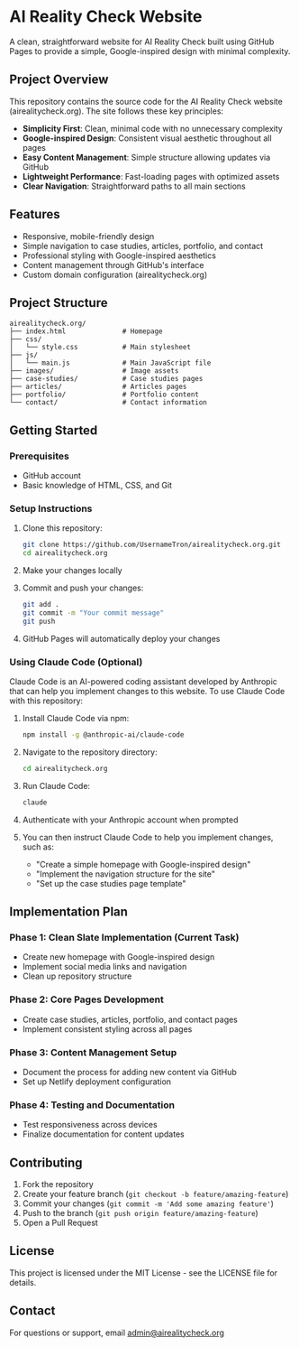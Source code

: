 # AI Reality Check Website

A clean, straightforward website for AI Reality Check built using GitHub Pages to provide a simple, Google-inspired design with minimal complexity.

## Project Overview

This repository contains the source code for the AI Reality Check website (airealitycheck.org). The site follows these key principles:

- **Simplicity First**: Clean, minimal code with no unnecessary complexity
- **Google-inspired Design**: Consistent visual aesthetic throughout all pages
- **Easy Content Management**: Simple structure allowing updates via GitHub
- **Lightweight Performance**: Fast-loading pages with optimized assets
- **Clear Navigation**: Straightforward paths to all main sections

## Features

- Responsive, mobile-friendly design
- Simple navigation to case studies, articles, portfolio, and contact
- Professional styling with Google-inspired aesthetics
- Content management through GitHub's interface
- Custom domain configuration (airealitycheck.org)

## Project Structure

```
airealitycheck.org/
├── index.html              # Homepage
├── css/
│   └── style.css           # Main stylesheet
├── js/
│   └── main.js             # Main JavaScript file
├── images/                 # Image assets
├── case-studies/           # Case studies pages
├── articles/               # Articles pages
├── portfolio/              # Portfolio content
└── contact/                # Contact information
```

## Getting Started

### Prerequisites

- GitHub account
- Basic knowledge of HTML, CSS, and Git

### Setup Instructions

1. Clone this repository:
   ```bash
   git clone https://github.com/UsernameTron/airealitycheck.org.git
   cd airealitycheck.org
   ```

2. Make your changes locally

3. Commit and push your changes:
   ```bash
   git add .
   git commit -m "Your commit message"
   git push
   ```

4. GitHub Pages will automatically deploy your changes

### Using Claude Code (Optional)

Claude Code is an AI-powered coding assistant developed by Anthropic that can help you implement changes to this website. To use Claude Code with this repository:

1. Install Claude Code via npm:
   ```bash
   npm install -g @anthropic-ai/claude-code
   ```

2. Navigate to the repository directory:
   ```bash
   cd airealitycheck.org
   ```

3. Run Claude Code:
   ```bash
   claude
   ```

4. Authenticate with your Anthropic account when prompted

5. You can then instruct Claude Code to help you implement changes, such as:
   - "Create a simple homepage with Google-inspired design"
   - "Implement the navigation structure for the site"
   - "Set up the case studies page template"

## Implementation Plan

### Phase 1: Clean Slate Implementation (Current Task)
- Create new homepage with Google-inspired design
- Implement social media links and navigation
- Clean up repository structure

### Phase 2: Core Pages Development
- Create case studies, articles, portfolio, and contact pages
- Implement consistent styling across all pages

### Phase 3: Content Management Setup
- Document the process for adding new content via GitHub
- Set up Netlify deployment configuration

### Phase 4: Testing and Documentation
- Test responsiveness across devices
- Finalize documentation for content updates

## Contributing

1. Fork the repository
2. Create your feature branch (`git checkout -b feature/amazing-feature`)
3. Commit your changes (`git commit -m 'Add some amazing feature'`)
4. Push to the branch (`git push origin feature/amazing-feature`)
5. Open a Pull Request

## License

This project is licensed under the MIT License - see the LICENSE file for details.

## Contact

For questions or support, email admin@airealitycheck.org
